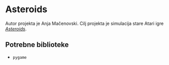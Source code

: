 # Asteroids
Autor projekta je Anja Mačenovski. Cilj projekta je simulacija stare Atari igre [*Asteroids*](https://en.wikipedia.org/wiki/Asteroids_(video_game)).

## Potrebne biblioteke
- `pygame`
